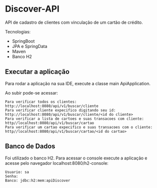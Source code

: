 # Discover-API

API de cadastro de clientes com vinculação de um cartão de crédito.

Tecnologias:

* SpringBoot
* JPA e SpringData
* Maven
* Banco H2

## Executar a aplicação

Para rodar a aplicação na sua IDE, execute a classe main ApiApplication.

Ao subir pode-se acessar:

```
Para verificar todos os clientes:
http://localhost:8080/api/v1/buscar/cliente
Para verificar cliente expecifico digitando seu id:
http://localhost:8080/api/v1/buscar/cliente/<id do cliente>
Para verificar a lista de cartoes e suas transacoes com cliente:
http//localhost:8080/api/v1/buscar/cartao
Para verificar um cartao expecifico e suas transacoes com o cliente:
http//localhost:8080/api/v1/buscar/cartao/<id do cartao>
```

## Banco de Dados

Foi utilizado o banco H2. Para acessar o console execute a aplicação e acesse pelo navegador localhost:8080/h2-console:

```
Usuario: sa
Senha: 
Banco: jdbc:h2:mem:apiDiscover
```
